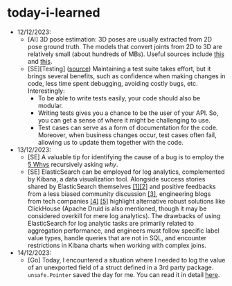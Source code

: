 # today-i-learned

- 12/12/2023:
  - [AI] 3D pose estimation: 3D poses are usually extracted from 2D pose ground truth. The models that convert joints from 2D to 3D are relatively small (about hundreds of MBs). Useful sources include [this](https://mmpose.readthedocs.io/en/latest/user_guides/inference.html) and [this](https://motionbert.github.io/).
  - [SE][Testing] ([source](https://abseil.io/resources/swe-book/html/ch11.html)) Maintaining a test suite takes effort, but it brings several benefits, such as confidence when making changes in code, less time spent debugging, avoiding costly bugs, etc. Interestingly:
    - To be able to write tests easily, your code should also be modular.
    - Writing tests gives you a chance to be the user of your API. So, you can get a sense of where it might be challenging to use.
    - Test cases can serve as a form of documentation for the code. Moreover, when business changes occur, test cases often fail, allowing us to update them together with the code.
- 13/12/2023:
  - [SE] A valuable tip for identifying the cause of a bug is to employ the [5 Whys](https://en.wikipedia.org/wiki/Five_whys) recursively asking *why*.
  - [SE] ElasticSearch can be employed for log analytics, complemented by Kibana, a data visualization tool. Alongside success stories shared by ElasticSearch themselves [[1]](https://www.elastic.co/blog/what-the-oak-ridge-national-laboratory-learned-about-its-supercomputers-by-running-elastic)[[2]](https://www.elastic.co/blog/why-usgovernment-scaling-cybervisibility-elastic-cdm-cybersecurity-analyze-data) and positive feedbacks from a less biased community discussion [[3]](https://www.reddit.com/r/aws/comments/f00t52/eli5_when_should_one_use_elasticsearch_as_opposed/), engineering blogs from tech companies [[4]](https://www.uber.com/en-VN/blog/logging/) [[5]](https://posthog.com/blog/clickhouse-vs-elasticsearch) highlight alternative robust solutions like ClickHouse (Apache Druid is also mentioned, though it may be considered overkill for mere log analytics). The drawbacks of using ElasticSearch for log analytic tasks are primarily related to aggregation performance, and engineers must follow specific label value types, handle queries that are not in SQL, and encounter restrictions in Kibana charts when working with complex joins.
- 14/12/2023:
  - [Go] Today, I encountered a situation where I needed to log the value of an unexported field of a struct defined in a 3rd party package. `unsafe.Pointer` saved the day for me. You can read it in detail [here](./details/14_12_23.md).